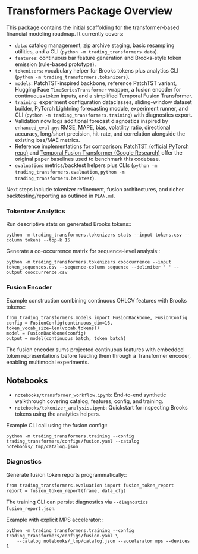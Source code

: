 # Transformers Package Overview

This package contains the initial scaffolding for the transformer-based financial modeling roadmap. It currently covers:

- `data`: catalog management, zip archive staging, basic resampling utilities, and a CLI (`python -m trading_transformers.data`).
- `features`: continuous bar feature generation and Brooks-style token emission (rule-based prototype).
- `tokenizers`: vocabulary helper for Brooks tokens plus analytics CLI (`python -m trading_transformers.tokenizers`).
- `models`: PatchTST-inspired backbone, reference PatchTST variant, Hugging Face `TimeSeriesTransformer` wrapper, a fusion encoder for continuous+token inputs, and a simplified Temporal Fusion Transformer.
- `training`: experiment configuration dataclasses, sliding-window dataset builder, PyTorch Lightning forecasting module, experiment runner, and CLI (`python -m trading_transformers.training`) with diagnostics export.
- Validation now logs additional forecast diagnostics inspired by `enhanced_eval.py`: RMSE, MAPE, bias, volatility ratio, directional accuracy, long/short precision, hit-rate, and correlation alongside the existing loss/MAE metrics.
- Reference implementations for comparison: [PatchTST (official PyTorch repo)](https://github.com/yuqinie98/PatchTST?utm_source=chatgpt.com) and [Temporal Fusion Transformer (Google Research)](https://github.com/google-research/google-research/tree/master/tft) offer the original paper baselines used to benchmark this codebase.
- `evaluation`: metrics/backtest helpers plus CLIs (`python -m trading_transformers.evaluation`, `python -m trading_transformers.backtest`).

Next steps include tokenizer refinement, fusion architectures, and richer backtesting/reporting as outlined in `PLAN.md`.

### Tokenizer Analytics

Run descriptive stats on generated Brooks tokens::

    python -m trading_transformers.tokenizers stats --input tokens.csv --column tokens --top-k 15

Generate a co-occurrence matrix for sequence-level analysis::

    python -m trading_transformers.tokenizers cooccurrence --input token_sequences.csv --sequence-column sequence --delimiter ' ' --output cooccurrence.csv


### Fusion Encoder

Example construction combining continuous OHLCV features with Brooks tokens::

    from trading_transformers.models import FusionBackbone, FusionConfig
    config = FusionConfig(continuous_dim=16, token_vocab_size=len(vocab.tokens))
    model = FusionBackbone(config)
    output = model(continuous_batch, token_batch)

The fusion encoder sums projected continuous features with embedded token representations before feeding them through a Transformer encoder, enabling multimodal experiments.


## Notebooks

- `notebooks/transformer_workflow.ipynb`: End-to-end synthetic walkthrough covering catalog, features, config, and training.
- `notebooks/tokenizer_analysis.ipynb`: Quickstart for inspecting Brooks tokens using the analytics helpers.

Example CLI call using the fusion config::

    python -m trading_transformers.training --config trading_transformers/configs/fusion.yaml --catalog notebooks/_tmp/catalog.json


### Diagnostics

Generate fusion token reports programmatically::

    from trading_transformers.evaluation import fusion_token_report
    report = fusion_token_report(frame, data_cfg)

The training CLI can persist diagnostics via `--diagnostics fusion_report.json`.

Example with explicit MPS accelerator::

    python -m trading_transformers.training --config trading_transformers/configs/fusion.yaml \
        --catalog notebooks/_tmp/catalog.json --accelerator mps --devices 1
